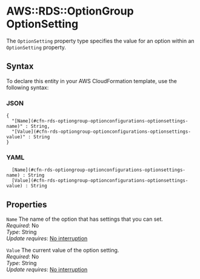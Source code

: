 # AWS::RDS::OptionGroup OptionSetting<a name="aws-properties-rds-optiongroup-optionconfigurations-optionsettings"></a>

The `OptionSetting` property type specifies the value for an option within an `OptionSetting` property\.

## Syntax<a name="aws-properties-rds-optiongroup-optionconfigurations-optionsettings-syntax"></a>

To declare this entity in your AWS CloudFormation template, use the following syntax:

### JSON<a name="aws-properties-rds-optiongroup-optionconfigurations-optionsettings-syntax.json"></a>

```
{
  "[Name](#cfn-rds-optiongroup-optionconfigurations-optionsettings-name)" : String,
  "[Value](#cfn-rds-optiongroup-optionconfigurations-optionsettings-value)" : String
}
```

### YAML<a name="aws-properties-rds-optiongroup-optionconfigurations-optionsettings-syntax.yaml"></a>

```
﻿  [Name](#cfn-rds-optiongroup-optionconfigurations-optionsettings-name) : String
﻿  [Value](#cfn-rds-optiongroup-optionconfigurations-optionsettings-value) : String
```

## Properties<a name="aws-properties-rds-optiongroup-optionconfigurations-optionsettings-properties"></a>

`Name`  <a name="cfn-rds-optiongroup-optionconfigurations-optionsettings-name"></a>
The name of the option that has settings that you can set\.  
*Required*: No  
*Type*: String  
*Update requires*: [No interruption](https://docs.aws.amazon.com/AWSCloudFormation/latest/UserGuide/using-cfn-updating-stacks-update-behaviors.html#update-no-interrupt)

`Value`  <a name="cfn-rds-optiongroup-optionconfigurations-optionsettings-value"></a>
The current value of the option setting\.  
*Required*: No  
*Type*: String  
*Update requires*: [No interruption](https://docs.aws.amazon.com/AWSCloudFormation/latest/UserGuide/using-cfn-updating-stacks-update-behaviors.html#update-no-interrupt)